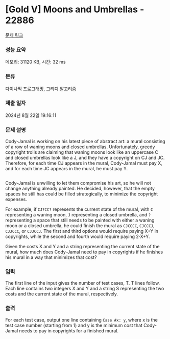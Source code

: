 # [Gold V] Moons and Umbrellas - 22886 

[문제 링크](https://www.acmicpc.net/problem/22886) 

### 성능 요약

메모리: 31120 KB, 시간: 32 ms

### 분류

다이나믹 프로그래밍, 그리디 알고리즘

### 제출 일자

2024년 8월 22일 19:16:11

### 문제 설명

<p>Cody-Jamal is working on his latest piece of abstract art: a mural consisting of a row of waning moons and closed umbrellas. Unfortunately, greedy copyright trolls are claiming that waning moons look like an uppercase C and closed umbrellas look like a J, and they have a copyright on CJ and JC. Therefore, for each time CJ appears in the mural, Cody-Jamal must pay X, and for each time JC appears in the mural, he must pay Y.</p>

<p style="text-align: center;"><img alt="" src="https://upload.acmicpc.net/7a04f85f-2dd5-4b51-bfe8-b57dc2cbce50/-/preview/"></p>

<p>Cody-Jamal is unwilling to let them compromise his art, so he will not change anything already painted. He decided, however, that the empty spaces he still has could be filled strategically, to minimize the copyright expenses.</p>

<p>For example, if <code>CJ?CC?</code> represents the current state of the mural, with <code>C</code> representing a waning moon, <code>J</code> representing a closed umbrella, and <code>?</code> representing a space that still needs to be painted with either a waning moon or a closed umbrella, he could finish the mural as <code>CJCCCC</code>, <code>CJCCCJ</code>, <code>CJJCCC</code>, or <code>CJJCCJ</code>. The first and third options would require paying X+Y in copyrights, while the second and fourth would require paying 2⋅X+Y.</p>

<p>Given the costs X and Y and a string representing the current state of the mural, how much does Cody-Jamal need to pay in copyrights if he finishes his mural in a way that minimizes that cost?</p>

### 입력 

 <p>The first line of the input gives the number of test cases, T. T lines follow. Each line contains two integers X and Y and a string S representing the two costs and the current state of the mural, respectively.</p>

### 출력 

 <p>For each test case, output one line containing <code>Case #x: y</code>, where x is the test case number (starting from 1) and y is the minimum cost that Cody-Jamal needs to pay in copyrights for a finished mural.</p>

